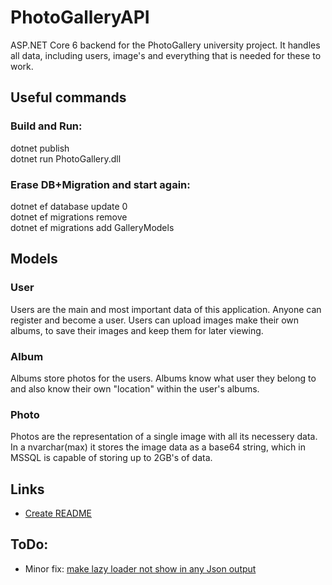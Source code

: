 # PhotoGalleryAPI
ASP.NET Core 6 backend for the PhotoGallery university project. It handles all data, including users, image's and everything that is needed for these to work.

## Useful commands

### Build and Run:
dotnet publish<br/>
dotnet run PhotoGallery.dll

### Erase DB+Migration and start again:
dotnet ef database update 0<br/>
dotnet ef migrations remove<br/>
dotnet ef migrations add GalleryModels

## Models

### User
Users are the main and most important data of this application. Anyone can register and become a user. Users can upload images make their own albums, to save their images and keep them for later viewing.

### Album
Albums store photos for the users. Albums know what user they belong to and also know their own "location" within the user's albums.

### Photo
Photos are the representation of a single image with all its necessery data. In a nvarchar(max) it stores the image data as a base64 string, which in MSSQL is capable of storing up to 2GB's of data.

## Links
- [Create README](https://docs.microsoft.com/en-us/azure/devops/repos/git/create-a-readme?view=azure-devops)

## ToDo:
- Minor fix: [make lazy loader not show in any Json output](https://stackoverflow.com/questions/25749509/how-can-i-tell-json-net-to-ignore-properties-in-a-3rd-party-object)